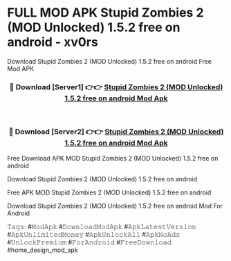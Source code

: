 # FULL MOD APK Stupid Zombies 2 (MOD Unlocked) 1.5.2 free on android - xv0rs
Download Stupid Zombies 2 (MOD Unlocked) 1.5.2 free on android Free Mod APK

<div align="center">
<h3>🔴 Download [Server1] 👉👉 <a href="https://apk-comot.site?title=Stupid_Zombies_2_(MOD_Unlocked)_1.5.2_free_on_android">Stupid Zombies 2 (MOD Unlocked) 1.5.2 free on android Mod Apk</a></h3><br>

<h3>🔴 Download [Server2] 👉👉 <a href="https://apk-comot.site?title=Stupid_Zombies_2_(MOD_Unlocked)_1.5.2_free_on_android">Stupid Zombies 2 (MOD Unlocked) 1.5.2 free on android Mod Apk</a></h3>
</div>


Free Download APK MOD Stupid Zombies 2 (MOD Unlocked) 1.5.2 free on android

Download Stupid Zombies 2 (MOD Unlocked) 1.5.2 free on android 

Free APK MOD Stupid Zombies 2 (MOD Unlocked) 1.5.2 free on android 

Download Stupid Zombies 2 (MOD Unlocked) 1.5.2 free on android Mod For Android

𝚃𝚊𝚐𝚜: #𝙼𝚘𝚍𝙰𝚙𝚔 #𝙳𝚘𝚠𝚗𝚕𝚘𝚊𝚍𝙼𝚘𝚍𝙰𝚙𝚔 #𝙰𝚙𝚔𝙻𝚊𝚝𝚎𝚜𝚝𝚅𝚎𝚛𝚜𝚒𝚘𝚗 #𝙰𝚙𝚔𝚄𝚗𝚕𝚒𝚖𝚒𝚝𝚎𝚍𝙼𝚘𝚗𝚎𝚢 #𝙰𝚙𝚔𝚄𝚗𝚕𝚘𝚌𝚔𝙰𝚕𝚕 #𝙰𝚙𝚔𝙽𝚘𝙰𝚍𝚜 #𝚄𝚗𝚕𝚘𝚌𝚔𝙿𝚛𝚎𝚖𝚒𝚞𝚖 #𝙵𝚘𝚛𝙰𝚗𝚍𝚛𝚘𝚒𝚍 #𝙵𝚛𝚎𝚎𝙳𝚘𝚠𝚗𝚕𝚘𝚊𝚍 #home_design_mod_apk